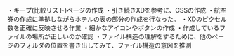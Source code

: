 ・キープ(比較リスト)ページの作成
    ・引き続きXDを参考に、CSSの作成
    ・航空券の作成に準拠しながらホテルの表の部分の作成を行なった。
        ・XDのピクセル数を正確に反映させる作業
    ・細かなアイコンやボタンの作成
    ・作成しているファイルの場所が正しいのか確認
        ・ファイル構造の理解をするために、他のページのフォルダの位置を書き出してみて、ファイル構造の意図を推測
